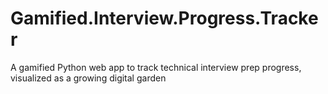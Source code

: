 # Gamified.Interview.Progress.Tracker
A gamified Python web app to track technical interview prep progress, visualized as a growing digital garden
